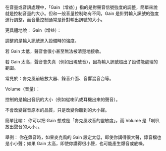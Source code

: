 

在音量或音訊處理中，「Gain（增益）」指的是對聲音信號強度的調整，簡單來說就是控制音量的大小。但和一般音量控制略有不同，Gain 是針對輸入訊號的強度進行調整，而音量控制通常是針對輸出訊號的大小。

更具體地說：
Gain（增益）：

調整的是輸入訊號進入設備時的強度。

若 Gain 太低，聲音會很小甚至無法被清楚地接收。

若 Gain 太高，聲音會失真（例如出現破音），因為輸入訊號超出了設備能處理的範圍。

常見於：麥克風前級放大器、錄音介面、音響混音台等。

Volume（音量）：

控制的是輸出音訊的大小（例如從喇叭或耳機出來的聲音）。

不會改變聲音原本的品質，只是改變你聽到的大小聲。

簡單比喻：
你可以把 Gain 想成是「麥克風收音的靈敏度」，而 Volume 是「喇叭放出聲音的大小」。

舉例：
你在錄音時，如果麥克風的 Gain 設定太低，即使你講得很大聲，錄音檔也是小小聲；如果 Gain 太高，即使你講得很小聲，也可能產生爆音或底噪。